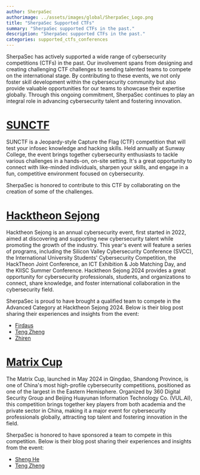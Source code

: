 ```yaml
---
author: SherpaSec
authorimage: ../assets/images/global/SherpaSec_Logo.png
title: "SherpaSec Supported CTFs"
summary: "SherpaSec supported CTFs in the past."
description: "SherpaSec supported CTFs in the past."
categories: supported_ctfs_conferences
---
```


SherpaSec has actively supported a wide range of cybersecurity competitions (CTFs) in the past. Our involvement spans from designing and creating challenging CTF challenges to sending talented teams to compete on the international stage. By contributing to these events, we not only foster skill development within the cybersecurity community but also provide valuable opportunities for our teams to showcase their expertise globally. Through this ongoing commitment, SherpaSec continues to play an integral role in advancing cybersecurity talent and fostering innovation.

# [SUNCTF](https://www.linkedin.com/company/csc-sunway)
SUNCTF is a Jeopardy-style Capture the Flag (CTF) competition that will test your infosec knowledge and hacking skills. Held annually at Sunway College, the event brings together cybersecurity enthusiasts to tackle various challenges in a hands-on, on-site setting. It's a great opportunity to connect with like-minded individuals, sharpen your skills, and engage in a fun, competitive environment focused on cybersecurity.

SherpaSec is honored to contribute to this CTF by collaborating on the creation of some of the challenges.

# [Hacktheon Sejong](https://hacktheon.org/2024/eng/index.php)
Hacktheon Sejong is an annual cybersecurity event, first started in 2022, aimed at discovering and supporting new cybersecurity talent while promoting the growth of the industry. This year's event will feature a series of programs, including the Silicon Valley Cybersecurity Conference (SVCC), the International University Students' Cybersecurity Competition, the HackTheon Joint Conference, an ICT Exhibition & Job Matching Day, and the KIISC Summer Conference. Hacktheon Sejong 2024 provides a great opportunity for cybersecurity professionals, students, and organizations to connect, share knowledge, and foster international collaboration in the cybersecurity field.

SherpaSec is proud to have brought a qualified team to compete in the Advanced Category at Hacktheon Sejong 2024. Below is their blog post sharing their experiences and insights from the event:

- [Firdaus](https://vicevirus.github.io/posts/hacktheon-sejong-2024-finals/)
- [Teng Zheng](https://tzion0.github.io/ctf/hacktheon-journey/)
- [Zhiren](https://www.linkedin.com/posts/sherpasec_activity-7213583374420967424-WV0X?utm_source=li_share&utm_content=feedcontent&utm_medium=g_dt_web&utm_campaign=copy)

# [Matrix Cup](https://web.archive.org/web/20240514095142/https://matrixcup.net/page/race/home/)
The Matrix Cup, launched in May 2024 in Qingdao, Shandong Province, is one of China's most high-profile cybersecurity competitions, positioned as one of the largest in the Eastern Hemisphere. Organized by 360 Digital Security Group and Beijing Huayunan Information Technology Co. (VUL.AI), this competition brings together key players from both academia and the private sector in China, making it a major event for cybersecurity professionals globally, attracting top talent and fostering innovation in the field.

SherpaSec is honored to have sponsored a team to compete in this competition. Below is their blog post sharing their experiences and insights from the event:

- [Sheng He](https://miracle0604.vercel.app/MatrixCup/)
- [Teng Zheng](https://tzion0.github.io/ctf/matrixcup-journey/)